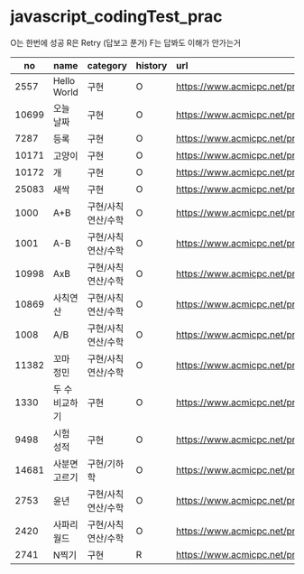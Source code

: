 # javascript_codingTest_prac

O는 한번에 성공
R은 Retry (답보고 푼거)
F는 답봐도 이해가 안가는거

| no    | name           | category           | history | url                                   | star |
| ----- | -------------- | ------------------ | :------ | :------------------------------------ | :--: |
| 2557  | Hello World    | 구현               | O       | https://www.acmicpc.net/problem/2557  |  💡  |
| 10699 | 오늘 날짜      | 구현               | O       | https://www.acmicpc.net/problem/10699 |      |
| 7287  | 등록           | 구현               | O       | https://www.acmicpc.net/problem/7287  |      |
| 10171 | 고양이         | 구현               | O       | https://www.acmicpc.net/problem/10171 |      |
| 10172 | 개             | 구현               | O       | https://www.acmicpc.net/problem/10172 |      |
| 25083 | 새싹           | 구현               | O       | https://www.acmicpc.net/problem/25083 |      |
| 1000  | A+B            | 구현/사칙연산/수학 | O       | https://www.acmicpc.net/problem/1000  |  💡  |
| 1001  | A-B            | 구현/사칙연산/수학 | O       | https://www.acmicpc.net/problem/1001  |      |
| 10998 | AxB            | 구현/사칙연산/수학 | O       | https://www.acmicpc.net/problem/10998 |      |
| 10869 | 사칙연산       | 구현/사칙연산/수학 | O       | https://www.acmicpc.net/problem/10869 |      |
| 1008  | A/B            | 구현/사칙연산/수학 | O       | https://www.acmicpc.net/problem/1008  |      |
| 11382 | 꼬마 정민      | 구현/사칙연산/수학 | O       | https://www.acmicpc.net/problem/11382 |      |
| 1330  | 두 수 비교하기 | 구현               | O       | https://www.acmicpc.net/problem/1330  |      |
| 9498  | 시험 성적      | 구현               | O       | https://www.acmicpc.net/problem/9498  |      |
| 14681 | 사분면 고르기  | 구현/기하학        | O       | https://www.acmicpc.net/problem/14681 |  💡  |
| 2753  | 윤년           | 구현/사칙연산/수학 | O       | https://www.acmicpc.net/problem/2753  |      |
| 2420  | 사파리월드     | 구현/사칙연산/수학 | O       | https://www.acmicpc.net/problem/2420  |      |
| 2741  | N찍기          | 구현               | R       | https://www.acmicpc.net/problem/2741  |  💡  |
